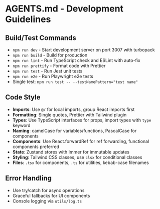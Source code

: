 # AGENTS.md - Development Guidelines

## Build/Test Commands
- `npm run dev` - Start development server on port 3007 with turbopack
- `npm run build` - Build for production
- `npm run lint` - Run TypeScript check and ESLint with auto-fix
- `npm run prettify` - Format code with Prettier
- `npm run test` - Run Jest unit tests
- `npm run e2e` - Run Playwright e2e tests
- Single test: `npm run test -- --testNamePattern="test name"`

## Code Style
- **Imports**: Use `@/` for local imports, group React imports first
- **Formatting**: Single quotes, Prettier with Tailwind plugin
- **Types**: Use TypeScript interfaces for props, import types with `type` keyword
- **Naming**: camelCase for variables/functions, PascalCase for components
- **Components**: Use React.forwardRef for ref forwarding, functional components preferred
- **State**: Zustand stores with Immer for immutable updates
- **Styling**: Tailwind CSS classes, use `clsx` for conditional classes
- **Files**: `.tsx` for components, `.ts` for utilities, kebab-case filenames

## Error Handling
- Use try/catch for async operations
- Graceful fallbacks for UI components
- Console logging via `utils/log.ts`